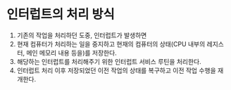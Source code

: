 # 인터럽트의 처리 방식

1. 기존의 작업을 처리하던 도중, 인터럽트가 발생하면
2. 현재 컴퓨터가 처리하는 일을 중지하고 현재의 컴퓨터의 상태(CPU 내부의 레지스터, 메인 메모리 내용 등을)를 저장한다.
3. 해당하는 인터럽트를 처리해주기 위한 인터럽트 서비스 루틴을 처리한다.
4. 인터럽트 처리 이후 저장되었던 이전 작업의 상태를 복구하고 이전 작업 수행을 재개한다.

